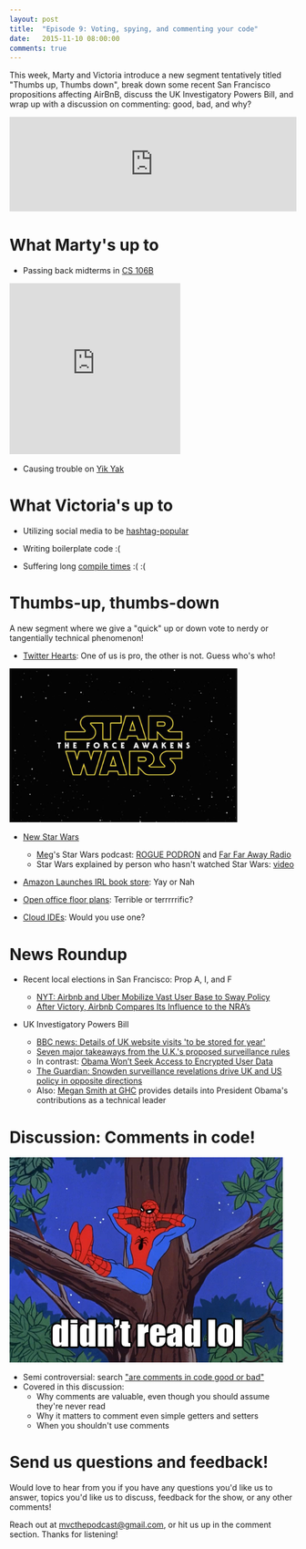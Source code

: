 ```yaml
---
layout: post
title:  "Episode 9: Voting, spying, and commenting your code"
date:   2015-11-10 08:00:00
comments: true
---
```


This week, Marty and Victoria introduce a new segment tentatively titled "Thumbs up, Thumbs down", break down some recent San Francisco propositions affecting AirBnB, discuss the UK Investigatory Powers Bill, and wrap up with a discussion on commenting: good, bad, and why? 

<iframe width="100%" height="166" scrolling="no" frameborder="no" src="https://w.soundcloud.com/player/?url=https%3A//api.soundcloud.com/tracks/232436838&amp;color=ff5500&amp;auto_play=false&amp;hide_related=false&amp;show_comments=true&amp;show_user=true&amp;show_reposts=false"></iframe>

# What Marty's up to

- Passing back midterms in [CS 106B](http://web.stanford.edu/class/cs106b/)

<iframe src="https://vine.co/v/ODQlda9A9Xr/embed/simple" width="300" height="300" frameborder="0"></iframe><script src="https://platform.vine.co/static/scripts/embed.js"></script>

- Causing trouble on [Yik Yak](http://www.yikyakapp.com/)

# What Victoria's up to

- Utilizing social media to be [hashtag-popular](https://www.instagram.com/p/9dwToDQ_8d/)

- Writing boilerplate code :(

- Suffering long [compile times](https://xkcd.com/303/) :( :( 

# Thumbs-up, thumbs-down

A new segment where we give a "quick" up or down vote to nerdy or tangentially technical phenomenon!

- [Twitter Hearts](https://blog.twitter.com/2015/hearts-on-twitter): One of us is pro, the other is not. Guess who's who!

<img src="/assets/new-star-wars.jpg" width="400">

- [New Star Wars](http://www.starwars.com/video/star-wars-the-force-awakens-official-teaser-2)
  - [Meg](https://twitter.com/tspofnutmeg)'s Star Wars podcast: [ROGUE PODRON](http://farfarawayradio.com/category/rogue-podron/) and [Far Far Away Radio](http://farfarawayradio.com/category/episodes/)
  - Star Wars explained by person who hasn't watched Star Wars: [video](https://vimeo.com/2809991)

- [Amazon Launches IRL book store](http://arstechnica.com/business/2015/11/amazon-opens-its-first-real-world-bookshop-in-seattle/): Yay or Nah
- [Open office floor plans](http://www.washingtonian.com/articles/work-education/why-open-offices-are-terrible/index.php): Terrible or terrrrrific?
- [Cloud IDEs](https://www.reddit.com/r/programming/comments/3rk3yt/codeanywhere_making_a_cloud_ide_as_fast_as_desktop/): Would you use one?

# News Roundup

- Recent local elections in San Francisco: Prop A, I, and F
  - [NYT: Airbnb and Uber Mobilize Vast User Base to Sway Policy](http://www.nytimes.com/2015/11/05/technology/airbnb-and-uber-mobilize-vast-user-base-to-sway-policy.html?_r=0) 
  - [After Victory, Airbnb Compares Its Influence to the NRA’s](www.wired.com/2015/11/after-victory-airbnb-compares-its-influence-to-the-nras/)

- UK Investigatory Powers Bill
  - [BBC news: Details of UK website visits 'to be stored for year'](http://www.bbc.com/news/uk-politics-34715872)
  - [Seven major takeaways from the U.K.'s proposed surveillance rules](https://theintercept.com/2015/11/05/seven-major-takeaways-from-the-u-k-s-proposed-surveillance-rules/)
  - In contrast: [Obama Won’t Seek Access to Encrypted User Data](http://www.nytimes.com/2015/10/11/us/politics/obama-wont-seek-access-to-encrypted-user-data.html)
  - [The Guardian: Snowden surveillance revelations drive UK and US policy in opposite directions](http://www.theguardian.com/world/2015/nov/04/uk-surveillance-proposal-nsa-gchq-edward-snowden)
  - Also: [Megan Smith at GHC](http://ghc.anitaborg.org/conference-overview/livestream-schedule-2015/wednesday-livestream-2015/) provides details into President Obama's contributions as a technical leader

# Discussion: Comments in code!
<img src="/assets/didnt-read-lol.png">

- Semi controversial: search ["are comments in code good or bad"](https://www.google.com/webhp?sourceid=chrome-instant&ion=1&espv=2&ie=UTF-8#q=are+comments+in+code+good+or+bad)
- Covered in this discussion:
  - Why comments are valuable, even though you should assume they're never read
  - Why it matters to comment even simple getters and setters
  - When you shouldn't use comments



# Send us questions and feedback!

Would love to hear from you if you have any questions you'd like us to answer, topics you'd like us to discuss, feedback for the show, or any other comments! 

Reach out at <mvcthepodcast@gmail.com>, or hit us up in the comment section. Thanks for listening!
